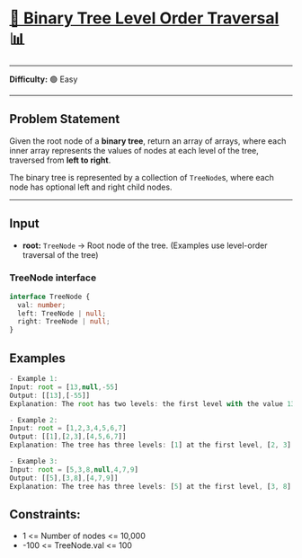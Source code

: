 # [🌳 Binary Tree Level Order Traversal](https://www.greatfrontend.com/interviews/study/blind75/questions/algo/binary-tree-level-order) 📊

---

**Difficulty:** 🟢 Easy  

---

## Problem Statement
Given the root node of a **binary tree**, return an array of arrays, where each inner array represents the values of nodes at each level of the tree, traversed from **left to right**.  

The binary tree is represented by a collection of `TreeNode`s, where each node has optional left and right child nodes.

---

## Input
- **root:** `TreeNode` → Root node of the tree. (Examples use level-order traversal of the tree)  

### TreeNode interface
```ts
interface TreeNode {
  val: number;
  left: TreeNode | null;
  right: TreeNode | null;
}
```

## Examples
```ts
- Example 1:
Input: root = [13,null,-55]  
Output: [[13],[-55]]  
Explanation: The root has two levels: the first level with the value 13, and the second level with the value -55.  

- Example 2:
Input: root = [1,2,3,4,5,6,7]  
Output: [[1],[2,3],[4,5,6,7]]  
Explanation: The tree has three levels: [1] at the first level, [2, 3] at the second level, and [4, 5, 6, 7] at the third level.  

- Example 3:
Input: root = [5,3,8,null,4,7,9]  
Output: [[5],[3,8],[4,7,9]]  
Explanation: The tree has three levels: [5] at the first level, [3, 8] at the second level, and [4, 7, 9] at the third level.  
```
## Constraints:
- 1 <= Number of nodes <= 10,000
- -100 <= TreeNode.val <= 100
